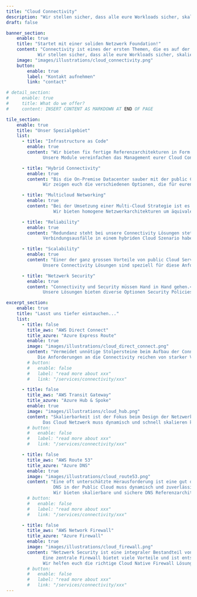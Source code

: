 ```yaml
---
title: "Cloud Connectivity"
description: "Wir stellen sicher, dass alle eure Workloads sicher, skalierbar und zuverlässig mit AWS und Azure verbunden sind."
draft: false

banner_section:
    enable: true
    title: "Startet mit einer soliden Netzwerk Foundation!"
    content: "Connectivity ist eines der ersten Themen, die es auf der Cloud Journey zu lösen gilt.<br><br>
            Wir stellen sicher, dass alle eure Workloads sicher, skalierbar und zuverlässig mit AWS und Azure verbunden sind."
    image: "images/illustrations/cloud_connectivity.png"
    button:
        enable: true
        label: "Kontakt aufnehmen"
        link: "contact"

# detail_section:
#     enable: true
#     title: What do we offer?
#     content: INSERT CONTENT AS MARKDOWN AT END OF PAGE

tile_section:
    enable: true
    title: "Unser Spezialgebiet"
    list:
      - title: "Infrastructure as Code"
        enable: true
        content: "Wir bieten fix fertige Referenzarchitekturen in Form von [Terraform](/faq/#iac 'What is Infrastructure as Code?') Modulen, die die verschiedensten Connectivity Anforderungen abdecken können.
              Unsere Module vereinfachen das Management eurer Cloud Connectivity Lösung, reduzieren Fehlerquellen und reduzieren eure Time-To-Market."

      - title: "Hybrid Connectivity"
        enable: true
        content: "Bis die On-Premise Datacenter sauber mit der public Cloud verbunden sind gibt es viele Hindernisse.<br><br>
              Wir zeigen euch die verschiedenen Optionen, die für euren Anforderungen und Use-Cases in Frage kommen und helfen euch die perfekte Lösung zu implementieren."

      - title: "Multicloud Networking"
        enable: true
        content: "Bei der Umsetzung einer Multi-Cloud Strategie ist es entscheidend, die Connectivity zu standardisieren.<br><br>
                  Wir bieten homogene Netzwerkarchitekturen um äquivalente Connectivity Lösungen zu den verschieden Cloud Anbietern zu ermöglichen."

      - title: "Reliability"
        enable: true
        content: "Redundanz steht bei unsere Connectivity Lösungen stets im Vordergrund.<br><br>
              Verbindungsausfälle in einem hybriden Cloud Szenario haben in den meisten Fällen schwere Folgen für die Workloads und damit auf das gesamte Unternehmen."

      - title: "Scalability"
        enable: true
        content: "Einer der ganz grossen Vorteile von public Cloud Services ist ihre Skalierbarkeit.<br><br>
              Unsere Connectivity Lösungen sind speziell für diese Anforderung entwickelt und skalieren mit eurem Workload mit."

      - title: "Netzwerk Security"
        enable: true
        content: "Connectivity und Security müssen Hand in Hand gehen.<br><br>
              Unsere Lösungen bieten diverse Optionen Security Policies direkt auf dem Netzwerk Layer zu forcieren."

excerpt_section:
    enable: true
    title: "Lasst uns tiefer eintauchen..."
    list:
      - title: false
        title_aws: "AWS Direct Connect"
        title_azure: "Azure Express Route"
        enable: true
        image: "images/illustrations/cloud_direct_connect.png"
        content: "Vermeidet unnötige Stolpersteine beim Aufbau der Connectivity Lösung zwischen den On-Premise Rechenzentren und der Public Cloud.<br><br>
            Die Anforderungen an die Connectivity reichen von starker Verschlüsselung, hohem Durchsatz bis hin zu tiefer Latenz und in vielen Fällen ist es eine Kombination davon. Wir kennen all die Stolpersteine bereits aus unserer praktischen Erfahrung im Aufbau von redundanten Direct Connect und Express Route Lösungen und zeigen euch den Weg drum herum."
        # button:
        #   enable: false
        #   label: "read more about xxx"
        #   link: "/services/connectivity/xxx"

      - title: false
        title_aws: "AWS Transit Gateway"
        title_azure: "Azure Hub & Spoke"
        enable: true
        image: "images/illustrations/cloud_hub.png"
        content: "Skalierbarkeit ist der Fokus beim Design der Netzwerkarchitektur in einer Public Cloud Umgebung.<br>
              Das Cloud Netzwerk muss dynamisch und schnell skalieren können um mit den schnelllebigen Cloud Workloads mitzuhalten."
        # button:
        #   enable: false
        #   label: "read more about xxx"
        #   link: "/services/connectivity/xxx"

      - title: false
        title_aws: "AWS Route 53"
        title_azure: "Azure DNS"
        enable: true
        image: "images/illustrations/cloud_route53.png"
        content: "Eine oft unterschätzte Herausforderung ist eine gut durchdachte hybride DNS Lösung.<br>
                  DNS in der Public Cloud muss dynamisch und zuverlässig funktionieren und darf den Arbeitsablauf der Entwicklungsteams nicht ausbremsen.
                  Wir bieten skalierbare und sichere DNS Referenzarchitekturen an und helfen euch die richtige Lösung für euer Setup zu implementieren."
        # button:
        #   enable: false
        #   label: "read more about xxx"
        #   link: "/services/connectivity/xxx"

      - title: false
        title_aws: "AWS Network Firewall"
        title_azure: "Azure Firewall"
        enable: true
        image: "images/illustrations/cloud_firewall.png"
        content: "Netzwerk Security ist eine integraler Bestandteil von unseren Connectivity Services.<br>
              Eine zentrale Firewall bietet viele Vorteile und ist entscheidend um eure Cloud Umgebung sicher zu gestalten.
              Wir helfen euch die richtige Cloud Native Firewall Lösung zu finden."
        # button:
        #   enable: false
        #   label: "read more about xxx"
        #   link: "/services/connectivity/xxx"
---
```


